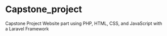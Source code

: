 # Capstone_project
Capstone Project Website part using PHP, HTML, CSS, and JavaScript with a Laravel Framework
